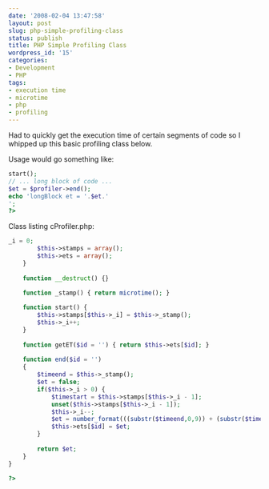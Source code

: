 ```yaml
---
date: '2008-02-04 13:47:58'
layout: post
slug: php-simple-profiling-class
status: publish
title: PHP Simple Profiling Class
wordpress_id: '15'
categories:
- Development
- PHP
tags:
- execution time
- microtime
- php
- profiling
---
```


Had to quickly get the execution time of certain segments of code so I whipped up this basic profiling class below.

Usage would go something like:

```php
start();
// ... long block of code ...
$et = $profiler->end();
echo 'longBlock et = '.$et.'  
';
?>
```

Class listing cProfiler.php:

```php
_i = 0;
		$this->stamps = array();
		$this->ets = array();
	}
	
	function __destruct() {}
	
	function _stamp() { return microtime(); }

	function start() {
		$this->stamps[$this->_i] = $this->_stamp();
		$this->_i++;
	}
	
	function getET($id = '') { return $this->ets[$id]; }
	
	function end($id = '')
	{
		$timeend = $this->_stamp();
		$et = false;
		if($this->_i > 0) {
			$timestart = $this->stamps[$this->_i - 1];
			unset($this->stamps[$this->_i - 1]);
			$this->_i--;
			$et = number_format(((substr($timeend,0,9)) + (substr($timeend,-10)) - (substr($timestart,0,9)) - (substr($timestart,-10))),4);
			$this->ets[$id] = $et;
		}
		
		return $et;
	}
}

?>
``` 
